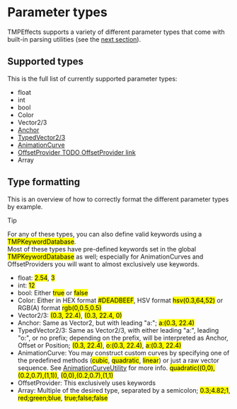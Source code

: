 <link rel="stylesheet" type="text/css" href="../styles.css">

# Parameter types
TMPEffects supports a variety of different parameter types that come with built-in parsing utilities (see the [next section](parameterutility.md)).  

## Supported types
This is the full list of currently supported parameter types:

- float
- int
- bool
- Color
- Vector2/3
- [Anchor]()
- [TypedVector2/3]()
- [AnimationCurve](https://docs.unity3d.com/ScriptReference/AnimationCurve.html)
- [OffsetProvider TODO OffsetProvider link]()
- Array

## Type formatting
This is an overview of how to correctly format the different parameter types by example.  

> [!TIP]
> For any of these types, you can also define valid keywords using a <mark class="markstyle">TMPKeywordDatabase</mark>.  
> Most of these types have pre-defined keywords set in the global <mark class="markstyle">TMPKeywordDatabase</mark> as well; especially for AnimationCurves and OffsetProviders you will want to almost exclusively use keywords.


- float: <mark class="markstyle">2.54</mark>, <mark class="markstyle">3</mark>  
- int: <mark class="markstyle">12</mark>  
- bool: Either <mark class="markstyle">true</mark> or <mark class="markstyle">false</mark>  
- Color: Either in HEX format <mark class="markstyle">#DEADBEEF</mark>, HSV format <mark class="markstyle">hsv(0.3,64,52)</mark> or RGB(A) format <mark class="markstyle">rgb(0,0.5,0.5)</mark>
- Vector2/3: <mark class="markstyle">(0.3, 22.4)</mark>, <mark class="markstyle">(0.3, 22.4, 0)</mark>
- Anchor: Same as Vector2, but with leading "a:"; <mark class="markstyle">a:(0.3, 22.4)</mark>  
- TypedVector2/3: Same as Vector2/3, with either leading "a:", leading "o:", or no prefix; depending on the prefix, will be interpreted as Anchor, Offset or Position; <mark class="markstyle">(0.3, 22.4)</mark>, <mark class="markstyle">o:(0.3, 22.4)</mark>, <mark class="markstyle">a:(0.3, 22.4)</mark>  
- AnimationCurve: You may construct custom curves by specifying one of the predefined methods (<mark class="markstyle">cubic</mark>, <mark class="markstyle">quadratic</mark>, <mark class="markstyle">linear</mark>) or just a raw vector sequence. See [AnimationCurveUtility](animationcurveutility.md) for more info. <mark class="markstyle">quadratic((0,0),(0.2,0.7),(1,1))</mark>, <mark class="markstyle">(0,0),(0.2,0.7),(1,1)</mark>  
- OffsetProvider: This exclusively uses keywords
- Array: Multiple of the desired type, separated by a semicolon; <mark class="markstyle">0.3;4.82;1</mark>, <mark class="markstyle">red;green;blue</mark>, <mark class="markstyle">true;false;false</mark>
